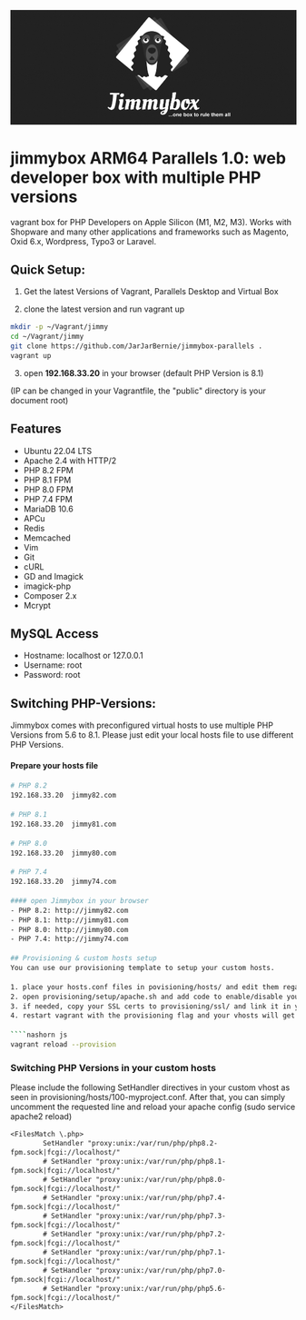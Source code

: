 ![alt tag](https://raw.githubusercontent.com/JarJarBernie/jimmybox/master/public/src/jimmybox.png)

# jimmybox ARM64 Parallels 1.0: web developer box with multiple PHP versions
vagrant box for PHP Developers on Apple Silicon (M1, M2, M3). Works with Shopware and many other applications and frameworks such as Magento, Oxid 6.x, Wordpress, Typo3 or Laravel.

## Quick Setup:
1) Get the latest Versions of Vagrant, Parallels Desktop and Virtual Box

2) clone the latest version and run vagrant up
```bash
mkdir -p ~/Vagrant/jimmy
cd ~/Vagrant/jimmy
git clone https://github.com/JarJarBernie/jimmybox-parallels .
vagrant up
```

3) open **192.168.33.20** in your browser (default PHP Version is 8.1)

(IP can be changed in your Vagrantfile, the "public" directory is your document root)

## Features
- Ubuntu 22.04 LTS
- Apache 2.4 with HTTP/2
- PHP 8.2 FPM
- PHP 8.1 FPM
- PHP 8.0 FPM
- PHP 7.4 FPM
- MariaDB 10.6
- APCu
- Redis
- Memcached
- Vim
- Git
- cURL
- GD and Imagick
- imagick-php
- Composer 2.x
- Mcrypt

## MySQL Access

- Hostname: localhost or 127.0.0.1
- Username: root
- Password: root

## Switching PHP-Versions:

Jimmybox comes with preconfigured virtual hosts to use multiple PHP Versions from 5.6 to 8.1. Please just edit your local hosts file to use different PHP Versions.

#### Prepare your hosts file

```bash
# PHP 8.2
192.168.33.20  jimmy82.com

# PHP 8.1
192.168.33.20  jimmy81.com

# PHP 8.0
192.168.33.20  jimmy80.com

# PHP 7.4
192.168.33.20  jimmy74.com

#### open Jimmybox in your browser
- PHP 8.2: http://jimmy82.com
- PHP 8.1: http://jimmy81.com
- PHP 8.0: http://jimmy80.com
- PHP 7.4: http://jimmy74.com

## Provisioning & custom hosts setup
You can use our provisioning template to setup your custom hosts.

1. place your hosts.conf files in povisioning/hosts/ and edit them regarding to your needs
2. open provisioning/setup/apache.sh and add code to enable/disable your custom hosts. This will ensure that your hosts only will be enabled if the directory exists.
3. if needed, copy your SSL certs to provisioning/ssl/ and link it in your custom hosts config file
4. restart vagrant with the provisioning flag and your vhosts will get enabled if the vhosts dir exists.

````nashorn js
vagrant reload --provision
````

### Switching PHP Versions in your custom hosts

Please include the following SetHandler directives in your custom vhost as seen in provisioning/hosts/100-myproject.conf.
After that, you can simply uncomment the requested line and reload your apache config (sudo service apache2 reload)

```
<FilesMatch \.php>
        SetHandler "proxy:unix:/var/run/php/php8.2-fpm.sock|fcgi://localhost/"
        # SetHandler "proxy:unix:/var/run/php/php8.1-fpm.sock|fcgi://localhost/"
        # SetHandler "proxy:unix:/var/run/php/php8.0-fpm.sock|fcgi://localhost/"
        # SetHandler "proxy:unix:/var/run/php/php7.4-fpm.sock|fcgi://localhost/"
        # SetHandler "proxy:unix:/var/run/php/php7.3-fpm.sock|fcgi://localhost/"
        # SetHandler "proxy:unix:/var/run/php/php7.2-fpm.sock|fcgi://localhost/"
        # SetHandler "proxy:unix:/var/run/php/php7.1-fpm.sock|fcgi://localhost/"
        # SetHandler "proxy:unix:/var/run/php/php7.0-fpm.sock|fcgi://localhost/"
        # SetHandler "proxy:unix:/var/run/php/php5.6-fpm.sock|fcgi://localhost/"
</FilesMatch>
```
